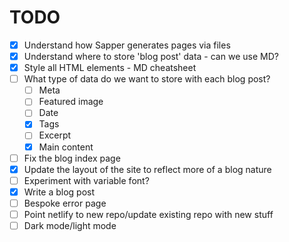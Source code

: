 # TODO

- [x] Understand how Sapper generates pages via files
- [x] Understand where to store 'blog post' data - can we use MD?
- [x] Style all HTML elements - MD cheatsheet
- [ ] What type of data do we want to store with each blog post?
  - [ ] Meta
  - [ ] Featured image
  - [ ] Date
  - [x] Tags
  - [ ] Excerpt
  - [x] Main content
- [ ] Fix the blog index page
- [x] Update the layout of the site to reflect more of a blog nature
- [ ] Experiment with variable font?
- [x] Write a blog post
- [ ] Bespoke error page
- [ ] Point netlify to new repo/update existing repo with new stuff
- [ ] Dark mode/light mode
